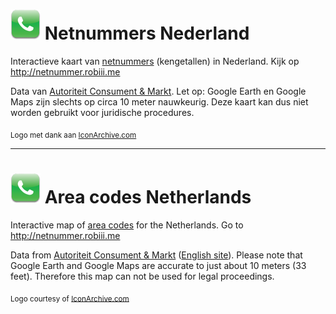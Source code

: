 # ![Logo](https://raw.githubusercontent.com/RobThree/NetnummersNL/master/logo.png) Netnummers Nederland

Interactieve kaart van [netnummers](https://nl.wikipedia.org/wiki/Netnummer) (kengetallen) in Nederland. Kijk op http://netnummer.robiii.me

Data van [Autoriteit Consument & Markt](https://www.acm.nl/nl/onderwerpen/telecommunicatie/telefoonnummers/netnummers-in-nederland/). Let op: Google Earth en Google Maps zijn slechts op circa 10 meter nauwkeurig. Deze kaart kan dus niet worden gebruikt voor juridische procedures.

<sub>Logo met dank aan [IconArchive.com](http://www.iconarchive.com/show/iphone-icons-by-judge/phone-icon.html)</sub>

- - -

# ![Logo](https://raw.githubusercontent.com/RobThree/NetnummersNL/master/logo.png) Area codes Netherlands

Interactive map of [area codes](https://en.wikipedia.org/wiki/Telephone_numbering_plan#Area_code) for the Netherlands. Go to http://netnummer.robiii.me

Data from [Autoriteit Consument & Markt](https://www.acm.nl/nl/onderwerpen/telecommunicatie/telefoonnummers/netnummers-in-nederland/) ([English site](https://www.acm.nl/en/)). Please note that Google Earth and Google Maps are accurate to just about 10 meters (33 feet). Therefore this map can not be used for legal proceedings.

<sub>Logo courtesy of [IconArchive.com](http://www.iconarchive.com/show/iphone-icons-by-judge/phone-icon.html)</sub>
